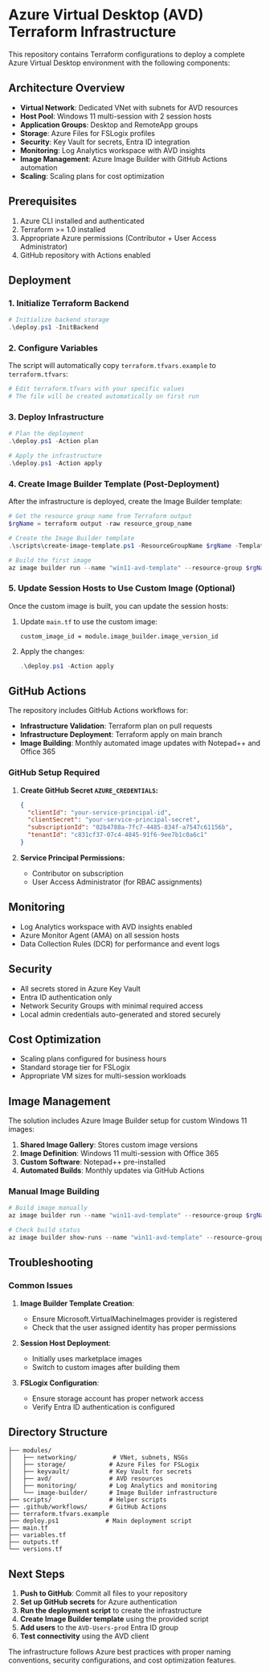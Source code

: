 # Azure Virtual Desktop (AVD) Terraform Infrastructure

This repository contains Terraform configurations to deploy a complete Azure Virtual Desktop environment with the following components:

## Architecture Overview

- **Virtual Network**: Dedicated VNet with subnets for AVD resources
- **Host Pool**: Windows 11 multi-session with 2 session hosts
- **Application Groups**: Desktop and RemoteApp groups
- **Storage**: Azure Files for FSLogix profiles
- **Security**: Key Vault for secrets, Entra ID integration
- **Monitoring**: Log Analytics workspace with AVD insights
- **Image Management**: Azure Image Builder with GitHub Actions automation
- **Scaling**: Scaling plans for cost optimization

## Prerequisites

1. Azure CLI installed and authenticated
2. Terraform >= 1.0 installed
3. Appropriate Azure permissions (Contributor + User Access Administrator)
4. GitHub repository with Actions enabled

## Deployment

### 1. Initialize Terraform Backend

```powershell
# Initialize backend storage
.\deploy.ps1 -InitBackend
```

### 2. Configure Variables

The script will automatically copy `terraform.tfvars.example` to `terraform.tfvars`:

```powershell
# Edit terraform.tfvars with your specific values
# The file will be created automatically on first run
```

### 3. Deploy Infrastructure

```powershell
# Plan the deployment
.\deploy.ps1 -Action plan

# Apply the infrastructure
.\deploy.ps1 -Action apply
```

### 4. Create Image Builder Template (Post-Deployment)

After the infrastructure is deployed, create the Image Builder template:

```powershell
# Get the resource group name from Terraform output
$rgName = terraform output -raw resource_group_name

# Create the Image Builder template
.\scripts\create-image-template.ps1 -ResourceGroupName $rgName -TemplateName "win11-avd-template"

# Build the first image
az image builder run --name "win11-avd-template" --resource-group $rgName
```

### 5. Update Session Hosts to Use Custom Image (Optional)

Once the custom image is built, you can update the session hosts:

1. Update `main.tf` to use the custom image:
   ```hcl
   custom_image_id = module.image_builder.image_version_id
   ```

2. Apply the changes:
   ```powershell
   .\deploy.ps1 -Action apply
   ```

## GitHub Actions

The repository includes GitHub Actions workflows for:
- **Infrastructure Validation**: Terraform plan on pull requests
- **Infrastructure Deployment**: Terraform apply on main branch
- **Image Building**: Monthly automated image updates with Notepad++ and Office 365

### GitHub Setup Required

1. **Create GitHub Secret `AZURE_CREDENTIALS`:**
   ```json
   {
     "clientId": "your-service-principal-id",
     "clientSecret": "your-service-principal-secret",
     "subscriptionId": "02b4788a-7fc7-4485-834f-a7547c61156b",
     "tenantId": "c831cf37-07c4-4845-91f6-9ee7b1c0a6c1"
   }
   ```

2. **Service Principal Permissions:**
   - Contributor on subscription
   - User Access Administrator (for RBAC assignments)

## Monitoring

- Log Analytics workspace with AVD insights enabled
- Azure Monitor Agent (AMA) on all session hosts
- Data Collection Rules (DCR) for performance and event logs

## Security

- All secrets stored in Azure Key Vault
- Entra ID authentication only
- Network Security Groups with minimal required access
- Local admin credentials auto-generated and stored securely

## Cost Optimization

- Scaling plans configured for business hours
- Standard storage tier for FSLogix
- Appropriate VM sizes for multi-session workloads

## Image Management

The solution includes Azure Image Builder setup for custom Windows 11 images:

1. **Shared Image Gallery**: Stores custom image versions
2. **Image Definition**: Windows 11 multi-session with Office 365
3. **Custom Software**: Notepad++ pre-installed
4. **Automated Builds**: Monthly updates via GitHub Actions

### Manual Image Building

```powershell
# Build image manually
az image builder run --name "win11-avd-template" --resource-group $rgName

# Check build status
az image builder show-runs --name "win11-avd-template" --resource-group $rgName
```

## Troubleshooting

### Common Issues

1. **Image Builder Template Creation**: 
   - Ensure Microsoft.VirtualMachineImages provider is registered
   - Check that the user assigned identity has proper permissions

2. **Session Host Deployment**:
   - Initially uses marketplace images
   - Switch to custom images after building them

3. **FSLogix Configuration**:
   - Ensure storage account has proper network access
   - Verify Entra ID authentication is configured

## Directory Structure

```
├── modules/
│   ├── networking/          # VNet, subnets, NSGs
│   ├── storage/            # Azure Files for FSLogix
│   ├── keyvault/           # Key Vault for secrets
│   ├── avd/                # AVD resources
│   ├── monitoring/         # Log Analytics and monitoring
│   └── image-builder/      # Image Builder infrastructure
├── scripts/                # Helper scripts
├── .github/workflows/      # GitHub Actions
├── terraform.tfvars.example
├── deploy.ps1             # Main deployment script
├── main.tf
├── variables.tf
├── outputs.tf
└── versions.tf
```

## Next Steps

1. **Push to GitHub**: Commit all files to your repository
2. **Set up GitHub secrets** for Azure authentication
3. **Run the deployment script** to create the infrastructure
4. **Create Image Builder template** using the provided script
5. **Add users** to the `AVD-Users-prod` Entra ID group
6. **Test connectivity** using the AVD client

The infrastructure follows Azure best practices with proper naming conventions, security configurations, and cost optimization features. 